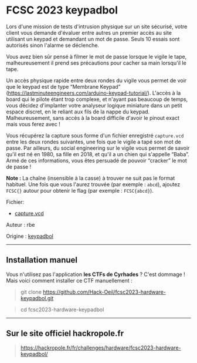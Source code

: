 # FCSC 2023 keypadbol


Lors d'une mission de tests d'intrusion physique sur un site sécurisé, votre client vous demande d'évaluer entre autres un premier accès au site utilisant un keypad et demandant un mot de passe. Seuls 10 essais sont autorisés sinon l'alarme se déclenche.

Vous avez bien sûr pensé à filmer le mot de passe lorsque le vigile le tape, malheureusement il prend ses précautions pour cacher sa main lorsqu'il le tape.

Un accès physique rapide entre deux rondes du vigile vous permet de voir que le keypad est de type “Membrane Keypad” (https://lastminuteengineers.com/arduino-keypad-tutorial/). L'accès à la board qui le pilote étant trop complexe, et n'ayant pas beaucoup de temps, vous décidez d'implanter votre analyseur logique miniature dans un petit espace discret, en le reliant aux fils de la nappe du keypad. Malheureusement, sans accès à la board difficile d'avoir le pinout exact mais vous ferez avec !

Vous récupérez la capture sous forme d'un fichier enregistré ```capture.vcd``` entre les deux rondes suivantes, une fois que le vigile a tapé son mot de passe. Par ailleurs, du social engineering sur le vigile vous permet de savoir qu'il est né en 1980, sa fille en 2018, et qu'il a un chien qui s'appelle “Baba”. Armé de ces informations, vous êtes persuadé de pouvoir “cracker” le mot de passe !

**Note :** La chaîne (insensible à la casse) à trouver ne suit pas le format habituel. Une fois que vous l'aurez trouvée (par exemple : ```abcd```), ajoutez ```FCSC{}``` autour pour obtenir le flag (par exemple : ```FCSC{abcd}```).




Fichier:
- [capture.vcd](capture.vcd)



Auteur : rbe


Origine : [keypadbol](https://hackropole.fr/fr/challenges/hardware/fcsc2023-hardware-keypadbol/)



-----------


## Installation manuel
Vous n'utilisez pas l'application **les CTFs de Cyrhades** ? C'est dommage !
Mais voici comment installer ce CTF manuellement :

> git clone https://github.com/Hack-Oeil/fcsc2023-hardware-keypadbol.git

> cd fcsc2023-hardware-keypadbol


-----------


## Sur le site officiel hackropole.fr
> https://hackropole.fr/fr/challenges/hardware/fcsc2023-hardware-keypadbol/